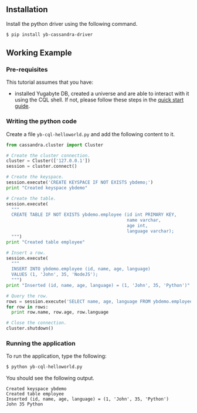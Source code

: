 
## Installation

Install the python driver using the following command.

```sh
$ pip install yb-cassandra-driver
```

## Working Example

### Pre-requisites

This tutorial assumes that you have:

- installed Yugabyte DB, created a universe and are able to interact with it using the CQL shell. If not, please follow these steps in the [quick start guide](../../../quick-start/test-cassandra/).


### Writing the python code

Create a file `yb-cql-helloworld.py` and add the following content to it.

```python
from cassandra.cluster import Cluster

# Create the cluster connection.
cluster = Cluster(['127.0.0.1'])
session = cluster.connect()

# Create the keyspace.
session.execute('CREATE KEYSPACE IF NOT EXISTS ybdemo;')
print "Created keyspace ybdemo"

# Create the table.
session.execute(
  """
  CREATE TABLE IF NOT EXISTS ybdemo.employee (id int PRIMARY KEY,
                                              name varchar,
                                              age int,
                                              language varchar);
  """)
print "Created table employee"

# Insert a row.
session.execute(
  """
  INSERT INTO ybdemo.employee (id, name, age, language)
  VALUES (1, 'John', 35, 'NodeJS');
  """)
print "Inserted (id, name, age, language) = (1, 'John', 35, 'Python')"

# Query the row.
rows = session.execute('SELECT name, age, language FROM ybdemo.employee WHERE id = 1;')
for row in rows:
  print row.name, row.age, row.language

# Close the connection.
cluster.shutdown()
```

### Running the application

To run the application, type the following:

```sh
$ python yb-cql-helloworld.py
```

You should see the following output.

```
Created keyspace ybdemo
Created table employee
Inserted (id, name, age, language) = (1, 'John', 35, 'Python')
John 35 Python
```
